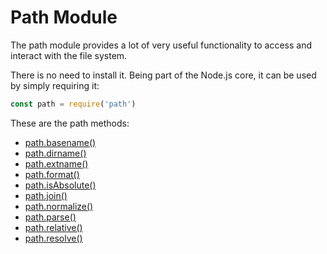 # Path Module

The path module provides a lot of very useful functionality to access and interact with the file system.

There is no need to install it. Being part of the Node.js core, it can be used by simply requiring it:

```js
const path = require('path')
```

These are the path methods:

- [path.basename()](https://nodejs.dev/learn/the-nodejs-path-module#pathbasename)
- [path.dirname()](https://nodejs.dev/learn/the-nodejs-path-module#pathdirname)
- [path.extname()](https://nodejs.dev/learn/the-nodejs-path-module#pathextname)
- [path.format()](https://nodejs.dev/learn/the-nodejs-path-module#pathformat)
- [path.isAbsolute()](https://nodejs.dev/learn/the-nodejs-path-module#pathisabsolute)
- [path.join()](https://nodejs.dev/learn/the-nodejs-path-module#pathjoin)
- [path.normalize()](https://nodejs.dev/learn/the-nodejs-path-module#pathnormalize)
- [path.parse()](https://nodejs.dev/learn/the-nodejs-path-module#pathparse)
- [path.relative()](https://nodejs.dev/learn/the-nodejs-path-module#pathrelative)
- [path.resolve()](https://nodejs.dev/learn/the-nodejs-path-module#pathresolve)
